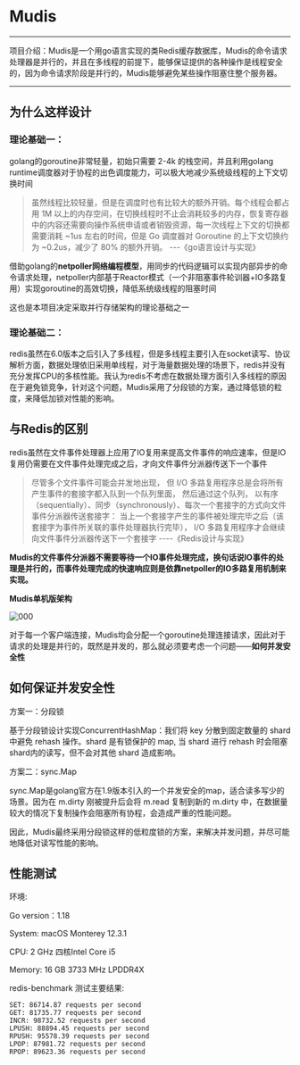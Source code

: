 # Mudis

---

项目介绍：Mudis是一个用go语言实现的类Redis缓存数据库，Mudis的命令请求处理器是并行的，并且在多线程的前提下，能够保证提供的各种操作是线程安全的，因为命令请求阶段是并行的，Mudis能够避免某些操作阻塞住整个服务器。

---

## 为什么这样设计

### 理论基础一：

golang的goroutine非常轻量，初始只需要 2-4k 的栈空间，并且利用golang runtime调度器对于协程的出色调度能力，可以极大地减少系统级线程的上下文切换时间

> 虽然线程比较轻量，但是在调度时也有比较大的额外开销。每个线程会都占用 1M 以上的内存空间，在切换线程时不止会消耗较多的内存，恢复寄存器中的内容还需要向操作系统申请或者销毁资源，每一次线程上下文的切换都需要消耗 ~1us 左右的时间，但是 Go 调度器对 Goroutine 的上下文切换约为 ~0.2us，减少了 80% 的额外开销。 ---《go语言设计与实现》

借助golang的**netpoller网络编程模型**，用同步的代码逻辑可以实现内部异步的命令请求处理，netpoller内部基于Reactor模式（一个非阻塞事件轮训器+IO多路复用）实现goroutine的高效切换，降低系统级线程的阻塞时间

这也是本项目决定采取并行存储架构的理论基础之一

### 理论基础二：

redis虽然在6.0版本之后引入了多线程，但是多线程主要引入在socket读写、协议解析方面，数据处理依旧采用单线程，对于海量数据处理的场景下，redis并没有充分发挥CPU的多核性能。我认为redis不考虑在数据处理方面引入多线程的原因在于避免锁竞争，针对这个问题，Mudis采用了分段锁的方案，通过降低锁的粒度，来降低加锁对性能的影响。

## 与Redis的区别

redis虽然在文件事件处理器上应用了IO复用来提高文件事件的响应速率，但是IO复用仍需要在文件事件处理完成之后，才向文件事件分派器传送下一个事件

> 尽管多个文件事件可能会并发地出现， 但 I/O 多路复用程序总是会将所有产生事件的套接字都入队到一个队列里面， 然后通过这个队列， 以有序（sequentially）、同步（synchronously）、每次一个套接字的方式向文件事件分派器传送套接字： 当上一个套接字产生的事件被处理完毕之后（该套接字为事件所关联的事件处理器执行完毕）， I/O 多路复用程序才会继续向文件事件分派器传送下一个套接字                 ----《Redis设计与实现》

**Mudis的文件事件分派器不需要等待一个IO事件处理完成，换句话说IO事件的处理是并行的，而事件处理完成的快速响应则是依靠netpoller的IO多路复用机制来实现。**

**Mudis单机版架构**

![000](https://github.com/jujunwang/picture/blob/master/Mudis000.png?raw=true)

对于每一个客户端连接，Mudis均会分配一个goroutine处理连接请求，因此对于请求的处理是并行的，既然是并发的，那么就必须要考虑一个问题——**如何并发安全性**

## 如何保证并发安全性

方案一：分段锁

基于分段锁设计实现ConcurrentHashMap：我们将 key 分散到固定数量的 shard 中避免 rehash 操作。shard 是有锁保护的 map, 当 shard 进行 rehash 时会阻塞shard内的读写，但不会对其他 shard 造成影响。

方案二：sync.Map

sync.Map是golang官方在1.9版本引入的一个并发安全的map，适合读多写少的场景。因为在 m.dirty 刚被提升后会将 m.read 复制到新的 m.dirty 中，在数据量较大的情况下复制操作会阻塞所有协程，会造成严重的性能问题。

因此，Mudis最终采用分段锁这样的低粒度锁的方案，来解决并发问题，并尽可能地降低对读写性能的影响。

## 性能测试

环境:

Go version：1.18

System: macOS Monterey 12.3.1

CPU: 2 GHz 四核Intel Core i5

Memory: 16 GB 3733 MHz LPDDR4X

redis-benchmark 测试主要结果:

```
SET: 86714.87 requests per second
GET: 81735.77 requests per second
INCR: 98732.52 requests per second
LPUSH: 88894.45 requests per second
RPUSH: 95578.39 requests per second
LPOP: 87981.72 requests per second
RPOP: 89623.36 requests per second
```


